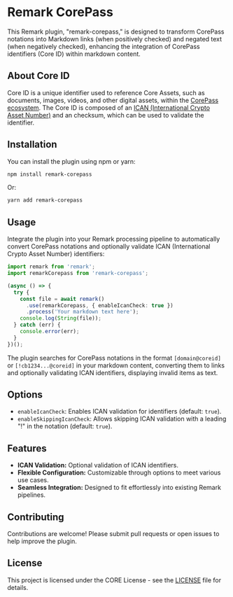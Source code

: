 # Remark CorePass

This Remark plugin, "remark-corepass," is designed to transform CorePass notations into Markdown links (when positively checked) and negated text (when negatively checked), enhancing the integration of CorePass identifiers (Core ID) within markdown content.

## About Core ID

Core ID is a unique identifier used to reference Core Assets, such as documents, images, videos, and other digital assets, within the [CorePass ecosystem](https://corepass.net). The Core ID is composed of an [ICAN (International Crypto Asset Number)](https://cip.coreblockchain.net/sk-SK/cip/cbc/cip-100) and an checksum, which can be used to validate the identifier.

## Installation

You can install the plugin using npm or yarn:

```bash
npm install remark-corepass
```

Or:

```bash
yarn add remark-corepass
```

## Usage

Integrate the plugin into your Remark processing pipeline to automatically convert CorePass notations and optionally validate ICAN (International Crypto Asset Number) identifiers:

```typescript
import remark from 'remark';
import remarkCorepass from 'remark-corepass';

(async () => {
  try {
    const file = await remark()
      .use(remarkCorepass, { enableIcanCheck: true })
      .process('Your markdown text here');
    console.log(String(file));
  } catch (err) {
    console.error(err);
  }
})();
```

The plugin searches for CorePass notations in the format `[domain@coreid]` or `[!cb1234...@coreid]` in your markdown content, converting them to links and optionally validating ICAN identifiers, displaying invalid items as text.

## Options

- `enableIcanCheck`: Enables ICAN validation for identifiers (default: `true`).
- `enableSkippingIcanCheck`: Allows skipping ICAN validation with a leading "!" in the notation (default: `true`).

## Features

- **ICAN Validation:** Optional validation of ICAN identifiers.
- **Flexible Configuration:** Customizable through options to meet various use cases.
- **Seamless Integration:** Designed to fit effortlessly into existing Remark pipelines.

## Contributing

Contributions are welcome! Please submit pull requests or open issues to help improve the plugin.

## License

This project is licensed under the CORE License - see the [LICENSE](LICENSE) file for details.
